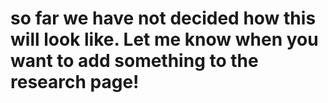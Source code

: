 ---
---

# so far we have not decided how this will look like. Let me know when you want to add something to the research page!